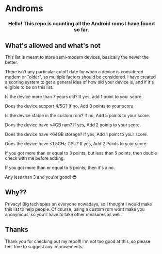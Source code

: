 # Androms

<h3 align="center">
Hello! This repo is counting all the Android 
roms I have found so far.
</h3>

## What's allowed and what's not
This list is meant to store semi-modern devices, basically the newer the better.

There isn't any particular cutoff date for when a device is considered modern or
"older", so multiple factors should be considered. I have created a scoring
system to get a general idea of how old your device is, and if it's eligible to 
be on this list.

Is the device more than 7 years old? If yes, add 1 point to your score.

Does the device support 4/5G? If no, Add 3 points to your score

Is the device stable in the custom rom? If no, Add 5 points to your score.

Does the device have <4GB ram? If yes, Add 2 points to your score.

Does the device have <64GB storage? If yes, Add 1 point to your score.

Does the device have <1.5GHz CPU? If yes, Add 2 Points to your score.

If you got more than or equal to 3 points, but less than 5 points, then double
check with me before adding.

If you got more than or equal to 5 points, then it's a no.

Any less than 3 and you're good! 😎

## Why??
Privacy! Big tech spies on everyone nowadays, so I thought I would make this list
to help people. Of course, using a custom rom wont make you anonymous, so you'll
have to take other measures as well.

## Thanks
Thank you for checking out my repo!!!
I'm not too good at this, so please feel free to suggest any improvements.
